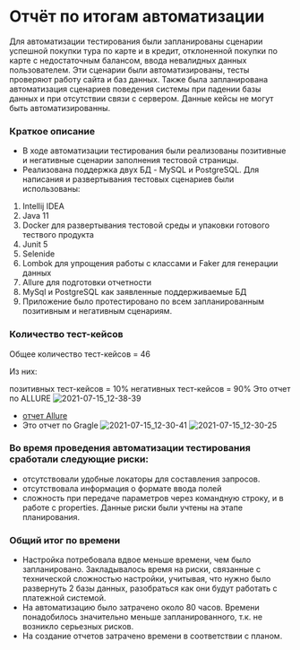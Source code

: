 # Отчёт по итогам автоматизации
Для автоматизации тестирования были запланированы сценарии успешной покупки тура по карте и в кредит, отклоненной покупки по карте с недостаточным балансом, ввода невалидных данных пользователем. Эти сценарии были автоматизированы, тесты проверяют работу сайта и баз данных. Также была запланирована автоматизация сценариев поведения системы при падении базы данных и при отсутствии связи с сервером. Данные кейсы не могут быть автоматизированны.
### Краткое описание
- В ходе автоматизации тестирования были реализованы позитивные и негативные сценарии заполнения тестовой страницы.
- Реализована поддержка двух БД - MySQL и PostgreSQL.
Для написания и развертывания тестовых сценариев были использованы:
1. Intellij IDEA
1. Java 11
2. Docker для развертывания тестовой среды и упаковки готового тествого продукта
2. Junit 5
2. Selenide
2. Lombok для упрощения работы с классами и Faker для генерации данных
2. Allure для подготовки отчетности
2. MySql и PostgreSQL как заявленные поддерживаемые БД
2. Приложение было протестировано по всем запланированным позитивным и негативным сценариям.
### Количество тест-кейсов
Общее количество тест-кейсов = 46

Из них:

позитивных тест-кейсов = 10%
негативных тест-кейсов = 90%
Это отчет по ALLURE
![2021-07-15_12-38-39](https://user-images.githubusercontent.com/72977774/125768628-ae1d5a63-b2d4-4ced-a4ba-6e4c8fbfba5a.png)

- [отчет Allure](http://192.168.0.107:52026/index.html)
- Это отчет по Gragle
![2021-07-15_12-30-41](https://user-images.githubusercontent.com/72977774/125768696-fd2d8758-c4d8-4431-8303-3ca676045b52.png)
![2021-07-15_12-30-25](https://user-images.githubusercontent.com/72977774/125768699-0b14f729-6a1e-4439-821d-ca77a43f3aff.png)


### Во время проведения автоматизации тестирования сработали следующие риски:

- отсутствовали удобные локаторы для составления запросов.
- отсутствовала информация о формате ввода полей
-   сложность при передаче параметров через командную строку, и в работе с properties.
Данные риски были учтены на этапе планирования. 
### Общий итог по времени
- Настройка потребовала вдвое меньше времени, чем было запланировано. Закладывалось время на риски, связанные с технической сложностью настройки, учитывая, что нужно было развернуть 2 базы данных, разобраться как они будут работать с платежной системой.
- На автоматизацию было затрачено около 80 часов. Времени понадобилось значительно меньше запланированного, т.к. не возникло серьезных рисков.
- На создание отчетов затрачено времени в соответствии с планом.
